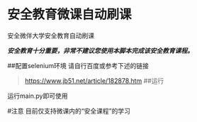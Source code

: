 # 安全教育微课自动刷课
安全微伴大学安全教育自动刷课

***安全教育十分重要，非常不建议您使用本脚本完成该安全教育课程。***

##配置selenium环境
请自行百度或参考下述的链接
>https://www.jb51.net/article/182878.htm
##运行

运行main.py即可使用

#注意
目前仅支持微课内的“安全课程”的学习


